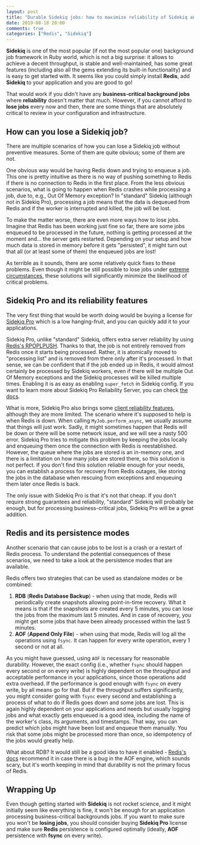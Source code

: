 ```yaml
---
layout: post
title: "Durable Sidekiq jobs: how to maximize reliability of Sidekiq and Redis"
date: 2019-08-18 20:00
comments: true
categories: ["Redis", "Sidekiq"]
---
```


**Sidekiq** is one of the most popular (if not the most popular one) background job framework in Ruby world, which is not a big surprise: it allows to achieve a decent throughput, is stable and well-maintained, has some great features (including also all the gems extending its built-in functionality) and is easy to get started with. It seems like you could simply install **Redis**, add **Sidekiq** to your application and you are good to go!

That would work if you didn't have any **business-critical background jobs** where **reliability** doesn't matter that much. However, if you cannot afford to **lose jobs** every now and then, there are some things that are absolutely critical to review in your configuration and infrastructure.

<!--more-->

## How can you lose a Sidekiq job?

There are multiple scenarios of how you can lose a Sidekiq job without preventive measures. Some of them are quite obvious; some of them are not.

One obvious way would be having Redis down and trying to enqueue a job. This one is pretty intuitive as there is no way of pushing something to Redis if there is no connection to Redis in the first place. From the less obvious scenarios, what is going to happen when Redis crashes while processing a job, due to, e.g., Out Of Memory exception? In "standard" Sidekiq (although not in Sidekiq Pro), processing a job means that the data is dequeued from Redis and if the worker is interrupted and killed, the job will be lost.

To make the matter worse, there are even more ways how to lose jobs. Imagine that Redis has been working just fine so far, there are some jobs enqueued to be processed in the future, nothing is getting processed at the moment and... the server gets restarted. Depending on your setup and how much data is stored in memory before it gets "persisted", it might turn out that all (or at least some of them) the enqueued jobs are lost!

As terrible as it sounds, there are some relatively quick fixes to these problems. Even though it might be still possible to lose jobs under [extreme circumstances](https://subscription.packtpub.com/book/big_data_and_business_intelligence/9781783280216/1/ch01lvl1sec16/dealing-with-aof-corruption-intermediate), these solutions will significantly minimize the likelihood of critical problems.

## Sidekiq Pro and its reliability features

The very first thing that would be worth doing would be buying a license for [Sidekiq Pro](https://sidekiq.org/products/pro.html) which is a low hanging-fruit, and you can quickly add it to your applications.

Sidekiq Pro, unlike "standard" Sidekiq, offers extra server reliability by using [Redis's RPOPLPUSH](https://redis.io/commands/rpoplpush). Thanks to that, the job is not entirely removed from Redis once it starts being processed. Rather, it is atomically moved to "processing list" and is removed from there only after it's processed. In that sense, we can be confident that if the job ended up in Redis, it would almost certainly be processed by Sidekiq workers, even if there will be multiple Out Of Memory exceptions and the Sidekiq processes will be killed multiple times. Enabling it is as easy as enabling `super_fetch` in Sidekiq config. If you want to learn more about Sidekiq Pro Reliability Server, you can check [the docs](https://github.com/mperham/sidekiq/wiki/Pro-Reliability-Server).

What is more, Sidekiq Pro also brings some [client reliability features](https://github.com/mperham/sidekiq/wiki/Pro-Reliability-Client), although they are more limited. The scenario where it's supposed to help is when Redis is down. When calling `MyJob.perform_async`, we usually assume that things will just work. Sadly, it might sometimes happen that Redis will be down or there will be some network issue, and we will see a nasty 500 error. Sidekiq Pro tries to mitigate this problem by keeping the jobs locally and enqueuing them once the connection with Redis is reestablished. However, the queue where the jobs are stored is an in-memory one, and there is a limitation on how many jobs are stored there, so this solution is not perfect. If you don't find this solution reliable enough for your needs, you can establish a process for recovery from Redis outages, like storing the jobs in the database when rescuing from exceptions and enqueuing them later once Redis is back.

The only issue with Sidekiq Pro is that it's not that cheap. If you don't require strong guarantees and reliability, "standard" Sidekiq will probably be enough, but for processing business-critical jobs, Sidekiq Pro will be a great addition.

## Redis and its persistence modes

Another scenario that can cause jobs to be lost is a crash or a restart of Redis process. To understand the potential consequences of these scenarios, we need to take a look at the persistence modes that are available.

Redis offers two strategies that can be used as standalone modes or be combined:

1. **RDB** (**Redis Database Backup**) - when using that mode, Redis will periodically create snapshots allowing point-in-time recovery. What it means is that if the snapshots are created every 5 minutes, you can lose the jobs from the maximum last 5 minutes. And in case of recovery, you might get some jobs that have been already processed within the last 5 minutes.
2. **AOF** (**Append Only File**) - when using that mode, Redis will log all the operations using `fsync`. It can happen for every write operation, every 1 second or not at all.

As you might have guessed, using `AOF` is necessary for reasonable durability. However, the exact config (i.e., whether `fsync` should happen every second or on every write) is highly dependent on the throughput and acceptable performance in your applications, since those operations add extra overhead. If the performance is good enough with `fsync` on every write, by all means go for that. But if the throughput suffers significantly, you might consider going with `fsync` every second and establishing a process of what to do if Redis goes down and some jobs are lost. This is again highly dependent on your applications and needs but usually logging jobs and what exactly gets enqueued is a good idea, including the name of the worker's class, its arguments, and timestamps. That way, you can predict which jobs might have been lost and enqueue them manually. You risk that some jobs might be processed more than once, so idempotency of the jobs would greatly help.

What about RDB? It would still be a good idea to have it enabled - [Redis's docs](https://redis.io/topics/persistence#ok-so-what-should-i-use) recommend it in case there is a bug in the AOF engine, which sounds scary, but it's worth keeping in mind that durability is not the primary focus of Redis.

## Wrapping Up

Even though getting started with **Sidekiq** is not rocket science, and it might initially seem like everything is fine, it won't be enough for an application processing business-critical backgrounds jobs. If you want to make sure you won't be **losing jobs**, you should consider buying **Sidekiq Pro** license and make sure **Redis** persistence is configured optimally (ideally, **AOF** persistence with **fsync** on every write).
